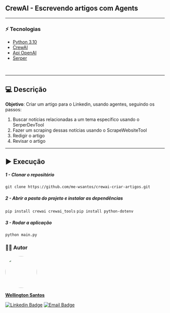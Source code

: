 ## CrewAI - Escrevendo artigos com Agents
<hr>

### :zap: Tecnologias
* [Python 3.10](https://python.org/)
* [CrewAI](https://www.crewai.com/)
* [Api OpenAI](https://platform.openai.com/docs/overview)
* [Serper](https://serper.dev)
<br>
<hr>

## :computer: Descrição
**Objetivo**: Criar um artigo para o Linkedin, usando agentes, seguindo os passos:
1. Buscar notícias relacionadas a um tema específico usando o SerperDevTool
2. Fazer um scraping dessas notícias usando o ScrapeWebsiteTool
3. Redigir o artigo
4. Revisar o artigo 
<hr>

## :arrow_forward: Execução

##### 1 - Clonar o repositório
  `git clone https://github.com/me-wsantos/crewai-criar-artigos.git`

##### 2 - Abrir a pasta do projeto e instalar as dependências
  `pip install crewai crewai_tools`
  `pip install python-dotenv`

##### 3 - Rodar a aplicação
  `python main.py`
  
### :technologist: Autor
  <a href="https://github.com/me-wsantos">
   <img style="border-radius: 50%;" src="https://avatars.githubusercontent.com/u/179779189?v=4" width="100px;" alt=""/>
   <br />
   <p><b>Wellington Santos</b></sub></a> <a href="https://github.com/me-wsantos" title="GitHub"></a></p>
  
  [![Linkedin Badge](https://img.shields.io/badge/-Wellington--Santos-blue?style=flat-square&logo=Linkedin&logoColor=white&link=https://www.linkedin.com/in/wellington-lima-dos-santos-13343143/)](https://www.linkedin.com/in/-wellington-santos/)
  [![Email Badge](https://img.shields.io/badge/-me@wellington--santos.com-c14438?style=flat-square&logo=Gmail&color=11ab3a&logoColor=white&link=mailto:me@wellington-santos.com)](mailto:me@wellington-santos.com)